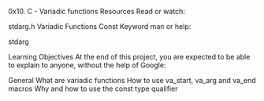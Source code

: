 0x10. C - Variadic functions
Resources
Read or watch:

stdarg.h
Variadic Functions
Const Keyword
man or help:

stdarg

Learning Objectives
At the end of this project, you are expected to be able to explain to anyone, without the help of Google:

General
What are variadic functions
How to use va_start, va_arg and va_end macros
Why and how to use the const type qualifier
